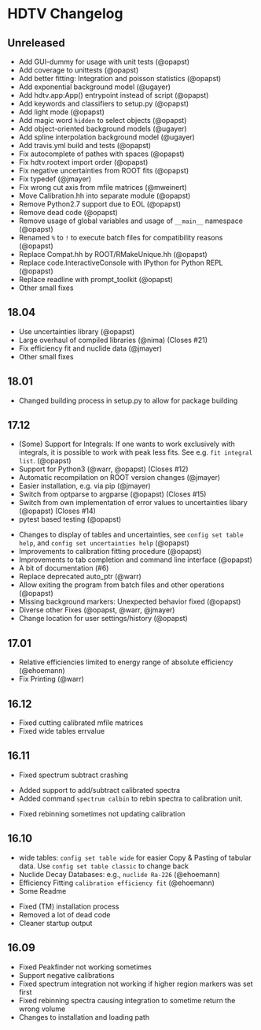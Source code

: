 # HDTV Changelog

## Unreleased
- Add GUI-dummy for usage with unit tests (@opapst)
- Add coverage to unittests (@opapst)
- Add better fitting: Integration and poisson statistics (@opapst)
- Add exponential background model (@ugayer)
- Add hdtv.app:App() entrypoint instead of script (@opapst)
- Add keywords and classifiers to setup.py (@opapst)
- Add light mode (@opapst)
- Add magic word `hidden` to select objects (@opapst)
- Add object-oriented background models (@ugayer)
- Add spline interpolation background model (@ugayer)
- Add travis.yml build and tests (@opapst)
- Fix autocomplete of pathes with spaces (@opapst)
- Fix hdtv.rootext import order (@opapst)
- Fix negative uncertainties from ROOT fits (@opapst)
- Fix typedef (@jmayer)
- Fix wrong cut axis from mfile matrices (@mweinert)
- Move Calibration.hh into separate module (@opapst)
- Remove Python2.7 support due to EOL (@opapst)
- Remove dead code (@opapst)
- Remove usage of global variables and usage of `__main__` namespace (@opapst)
- Renamed `%` to `!` to execute batch files for compatibility reasons (@opapst)
- Replace Compat.hh by ROOT/RMakeUnique.hh (@opapst)
- Replace code.InteractiveConsole with IPython for Python REPL (@opapst)
- Replace readline with prompt_toolkit (@opapst)
- Other small fixes

## 18.04
- Use uncertainties library (@opapst)
- Large overhaul of compiled libraries (@nima) (Closes #21)
- Fix efficiency fit and nuclide data (@jmayer)
- Other small fixes

## 18.01
- Changed building process in setup.py to allow for package building

## 17.12
+ (Some) Support for Integrals: If one wants to work exclusively with integrals, it is possible to work with peak less fits. See e.g. `fit integral list`. (@opapst)
+ Support for Python3 (@warr, @opapst) (Closes #12)
+ Automatic recompilation on ROOT version changes (@jmayer)
+ Easier installation, e.g. via pip (@jmayer)
+ Switch from optparse to argparse (@opapst) (Closes #15)
+ Switch from own implementation of error values to uncertainties libary (@opapst) (Closes #14)
+ pytest based testing (@opapst)
- Changes to display of tables and uncertainties, see `config set table help`, and `config set uncertainties help` (@opapst)
- Improvements to calibration fitting procedure (@opapst)
- Improvements to tab completion and command line interface (@opapst)
- A bit of documentation (#6)
- Replace deprecated auto_ptr (@warr)
- Allow exiting the program from batch files and other operations (@opapst)
- Missing background markers: Unexpected behavior fixed (@opapst)
- Diverse other Fixes (@opapst, @warr, @jmayer)
- Change location for user settings/history (@opapst)

## 17.01
+ Relative efficiencies limited to energy range of absolute efficiency (@ehoemann)
+ Fix Printing (@warr)

## 16.12
+ Fixed cutting calibrated mfile matrices
+ Fixed wide tables errvalue

## 16.11
- Fixed spectrum subtract crashing
+ Added support to add/subtract calibrated spectra
+ Added command `spectrum calbin` to rebin spectra to calibration unit.
- Fixed rebinning sometimes not updating calibration

## 16.10
+ wide tables: `config set table wide` for easier Copy & Pasting of tabular data. Use `config set table classic` to change back
+ Nuclide Decay Databases: e.g., `nuclide Ra-226` (@ehoemann)
+ Efficiency Fitting `calibration efficiency fit` (@ehoemann)
+ Some Readme
- Fixed (TM) installation process
- Removed a lot of dead code
- Cleaner startup output

## 16.09
- Fixed Peakfinder not working sometimes
- Support negative calibrations
- Fixed spectrum integration not working if higher region markers was set first
- Fixed rebinning spectra causing integration to sometime return the wrong volume
- Changes to installation and loading path
